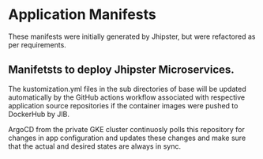 # Application Manifests

These manifests were initially generated by Jhipster, but were refactored as per requirements.

## Manifetsts to deploy Jhipster Microservices. 

The kustomization.yml files in the sub directories of base will be updated automatically by the GitHub actions workflow associated with respective application source repositories if the container images were pushed to DockerHub by JIB. 

ArgoCD from the private GKE cluster continuosly polls this repository for changes in app configuration and updates these changes and make sure that the actual and desired states are always in sync.
